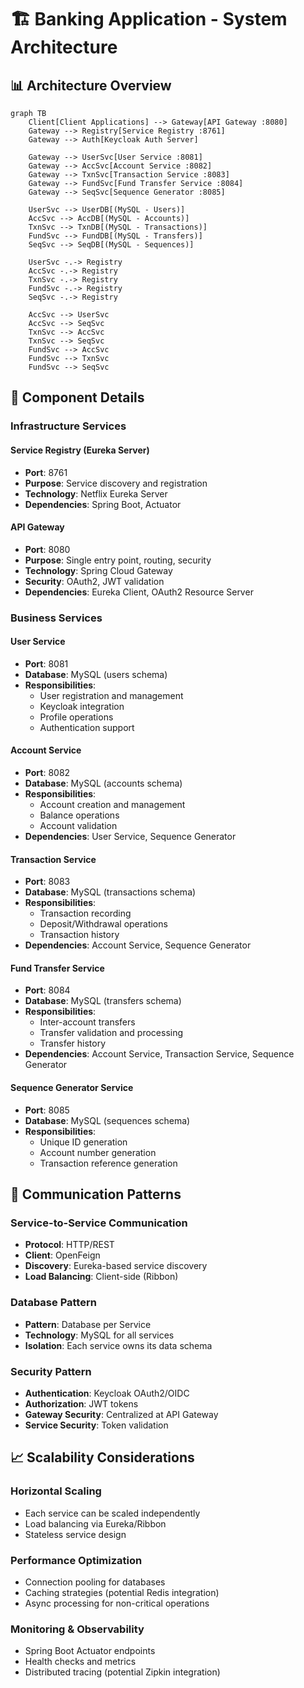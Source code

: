 # 🏗️ Banking Application - System Architecture

## 📊 Architecture Overview

```mermaid
graph TB
    Client[Client Applications] --> Gateway[API Gateway :8080]
    Gateway --> Registry[Service Registry :8761]
    Gateway --> Auth[Keycloak Auth Server]
    
    Gateway --> UserSvc[User Service :8081]
    Gateway --> AccSvc[Account Service :8082]
    Gateway --> TxnSvc[Transaction Service :8083]
    Gateway --> FundSvc[Fund Transfer Service :8084]
    Gateway --> SeqSvc[Sequence Generator :8085]
    
    UserSvc --> UserDB[(MySQL - Users)]
    AccSvc --> AccDB[(MySQL - Accounts)]
    TxnSvc --> TxnDB[(MySQL - Transactions)]
    FundSvc --> FundDB[(MySQL - Transfers)]
    SeqSvc --> SeqDB[(MySQL - Sequences)]
    
    UserSvc -.-> Registry
    AccSvc -.-> Registry
    TxnSvc -.-> Registry
    FundSvc -.-> Registry
    SeqSvc -.-> Registry
    
    AccSvc --> UserSvc
    AccSvc --> SeqSvc
    TxnSvc --> AccSvc
    TxnSvc --> SeqSvc
    FundSvc --> AccSvc
    FundSvc --> TxnSvc
    FundSvc --> SeqSvc
```

## 🔧 Component Details

### Infrastructure Services

#### Service Registry (Eureka Server)
- **Port**: 8761
- **Purpose**: Service discovery and registration
- **Technology**: Netflix Eureka Server
- **Dependencies**: Spring Boot, Actuator

#### API Gateway
- **Port**: 8080
- **Purpose**: Single entry point, routing, security
- **Technology**: Spring Cloud Gateway
- **Security**: OAuth2, JWT validation
- **Dependencies**: Eureka Client, OAuth2 Resource Server

### Business Services

#### User Service
- **Port**: 8081
- **Database**: MySQL (users schema)
- **Responsibilities**:
  - User registration and management
  - Keycloak integration
  - Profile operations
  - Authentication support

#### Account Service
- **Port**: 8082
- **Database**: MySQL (accounts schema)
- **Responsibilities**:
  - Account creation and management
  - Balance operations
  - Account validation
- **Dependencies**: User Service, Sequence Generator

#### Transaction Service
- **Port**: 8083
- **Database**: MySQL (transactions schema)
- **Responsibilities**:
  - Transaction recording
  - Deposit/Withdrawal operations
  - Transaction history
- **Dependencies**: Account Service, Sequence Generator

#### Fund Transfer Service
- **Port**: 8084
- **Database**: MySQL (transfers schema)
- **Responsibilities**:
  - Inter-account transfers
  - Transfer validation and processing
  - Transfer history
- **Dependencies**: Account Service, Transaction Service, Sequence Generator

#### Sequence Generator Service
- **Port**: 8085
- **Database**: MySQL (sequences schema)
- **Responsibilities**:
  - Unique ID generation
  - Account number generation
  - Transaction reference generation

## 🔄 Communication Patterns

### Service-to-Service Communication
- **Protocol**: HTTP/REST
- **Client**: OpenFeign
- **Discovery**: Eureka-based service discovery
- **Load Balancing**: Client-side (Ribbon)

### Database Pattern
- **Pattern**: Database per Service
- **Technology**: MySQL for all services
- **Isolation**: Each service owns its data schema

### Security Pattern
- **Authentication**: Keycloak OAuth2/OIDC
- **Authorization**: JWT tokens
- **Gateway Security**: Centralized at API Gateway
- **Service Security**: Token validation

## 📈 Scalability Considerations

### Horizontal Scaling
- Each service can be scaled independently
- Load balancing via Eureka/Ribbon
- Stateless service design

### Performance Optimization
- Connection pooling for databases
- Caching strategies (potential Redis integration)
- Async processing for non-critical operations

### Monitoring & Observability
- Spring Boot Actuator endpoints
- Health checks and metrics
- Distributed tracing (potential Zipkin integration)